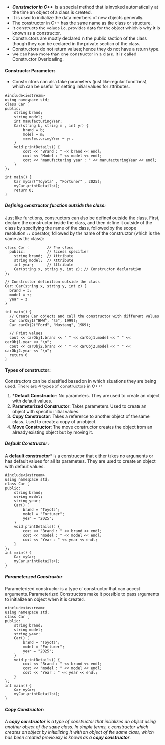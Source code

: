 - ***Constructor in C++***  is a special method that is invoked automatically at the time an object of a class is created. 
- It is used to initialize the data members of new objects generally. 
- The constructor in C++ has the same name as the class or structure. 
- It constructs the values i.e. provides data for the object which is why it is known as a constructor.
- Constructors are mostly declared in the public section of the class though they can be declared in the private section of the class.
- Constructors do not return values; hence they do not have a return type.
- we can have more than one constructor in a class. It is called Constructor Overloading.



#### Constructor Parameters
- Constructors can also take parameters (just like regular functions), which can be useful for setting initial values for attributes.

```
#include<iostream>
using namespace std;
class Car {
public:
    string brand;
    string model;
    int manufacturingYear;
    Car(string b, string m , int yr) {
        brand = b;
        model = m;
        manufacturingYear = yr;
    }
    void printDetails() {
        cout << "Brand : " << brand << endl;
        cout << "Model : " << model << endl;
        cout << "manufacturing year : " << manufacturingYear << endl;
    }
};

int main() {
    Car myCar("Toyota" , "Fortuner" , 2025);
    myCar.printDetails();
    return 0;
}
```

##### Defining constructor function outside the class:
Just like functions, constructors can also be defined outside the class. First, declare the constructor inside the class, and then define it outside of the class by specifying the name of the class, followed by the scope resolution `::` operator, followed by the name of the constructor (which is the same as the class):
```
class Car {        // The class  
  public:          // Access specifier  
    string brand;  // Attribute  
    string model;  // Attribute  
    int year;      // Attribute  
    Car(string x, string y, int z); // Constructor declaration  
};  
  
// Constructor definition outside the class  
Car::Car(string x, string y, int z) {  
  brand = x;  
  model = y;  
  year = z;  
}  
  
int main() {  
  // Create Car objects and call the constructor with different values  
  Car carObj1("BMW", "X5", 1999);  
  Car carObj2("Ford", "Mustang", 1969);  
  
  // Print values  
  cout << carObj1.brand << " " << carObj1.model << " " << carObj1.year << "\n";  
  cout << carObj2.brand << " " << carObj2.model << " " << carObj2.year << "\n";  
  return 0;  
}
```


#### Types of constructor:
Constructors can be classified based on in which situations they are being used. There are 4 types of constructors in C++:

1. ***Default Constructor**: No parameters. They are used to create an object with default values.
2. **Parameterized Constructor**: Takes parameters. Used to create an object with specific initial values.
3. **Copy Constructor**: Takes a reference to another object of the same class. Used to create a copy of an object.
4. **Move Constructor**: The move constructor creates the object from an already existing object but by moving it.

##### Default Constructor : 
A **default constructor*** is a constructor that either takes no arguments or has default values for all its parameters. They are used to create an object with default values.
```
#include<iostream>
using namespace std;
class Car {
public:
    string brand;
    string model;
    string year;
    Car() {
        brand = "Toyota";
        model = "Fortuner";
        year = "2025";
    }
    void printDetails() {
        cout << "Brand : " << brand << endl;
        cout << "model : " << model << endl;
        cout << "Year : " << year << endl;
    }
};
int main() {
    Car myCar;
    myCar.printDetails();
}
```

##### Parameterized Constructor 
Parameterized constructor is a type of constructor that can accept arguments. Parameterized Constructors make it possible to pass arguments to initialize an object when it is created.
```
#include<iostream>
using namespace std;
class Car {
public:
    string brand;
    string model;
    string year;
    Car() {
        brand = "Toyota";
        model = "Fortuner";
        year = "2025";
    }
    void printDetails() {
        cout << "Brand : " << brand << endl;
        cout << "model : " << model << endl;
        cout << "Year : " << year << endl;
    }
};
int main() {
    Car myCar;
    myCar.printDetails();
}
```

##### Copy Constructor:
A ***copy constructor** is a type of constructor that initializes an object using another object of the same class. In simple terms, a constructor which creates an object by initializing it with an object of the same class, which has been created previously is known as a **copy constructor***.

```
  
```